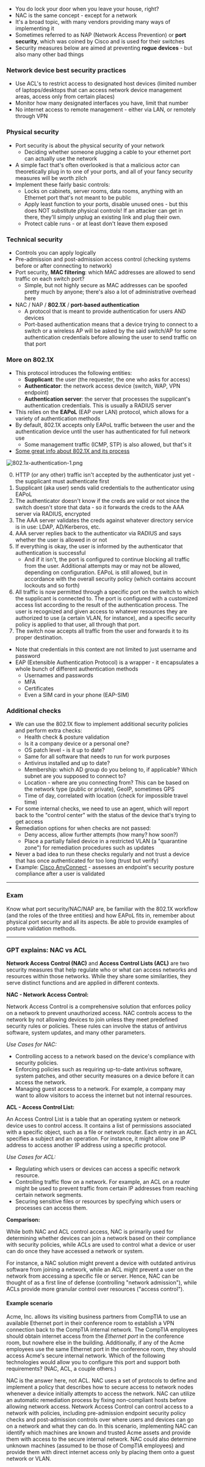 - You do lock your door when you leave your house, right?
- NAC is the same concept - except for a network
- It's a broad topic, with many vendors providing many ways of implementing it
- Sometimes referred to as NAP (Network Access Prevention) or **port security**, which was coined by Cisco and is used for their switches
- Security measures below are aimed at preventing **rogue devices** - but also many other bad things

### Network device best security practices

- Use ACL's to restrict access to designated host devices (limited number of laptops/desktops that can access network device management areas, access only from certain places)
- Monitor how many designated interfaces you have, limit that number
- No internet access to remote management - either via LAN, or remotely through VPN

### Physical security

- Port security is about the physical security of your network
	- Deciding whether someone plugging a cable to your ethernet port can actually use the network
- A simple fact that's often overlooked is that a malicious actor can theoretically plug in to one of your ports, and all of your fancy security measures will be worth zilch 
- Implement these fairly basic controls:
	- Locks on cabinets, server rooms, data rooms, anything with an Ethernet port that's not meant to be public
	- Apply least function to your ports, disable unused ones - but this does NOT substitute physical controls! If an attacker can get in there, they'll simply unplug an existing link and plug their own.
	- Protect cable runs - or at least don't leave them exposed

### Technical security

- Controls you can apply logically
- Pre-admission and post-admission access control (checking systems before or after connecting to network)
- Port security, **MAC filtering**: which MAC addresses are allowed to send traffic on each switch port?
	- Simple, but not highly secure as MAC addresses can be spoofed pretty much by anyone; there's also a lot of administrative overhead here
- NAC / NAP / **802.1X** / **port-based authentication**
	- A protocol that is meant to provide authentication for users AND devices
	- Port-based authentication means that a device trying to connect to a switch or a wireless AP will be asked by the said switch/AP for some authentication credentials before allowing the user to send traffic on that port

### More on 802.1X

- This protocol introduces the following entities:
	- **Supplicant**: the user (the requester, the one who asks for access)
	- **Authenticator**: the network access device (switch, WAP, VPN endpoint)
	- **Authentication server**: the server that processes the supplicant's authentication credentials. This is usually a RADIUS server
- This relies on the **EAPoL** (EAP over LAN) protocol, which allows for a variety of authentication methods
- By default, 802.1X accepts only EAPoL traffic between the user and the authentication device until the user has authenticated for full network use
	- Some management traffic (ICMP, STP) is also allowed, but that's it
- [Some great info about 802.1X and its process](https://www.securew2.com/blog/complete-guide-to-ios-802-1x)

![802.1x-authentication-1.png](img/802.1x-authentication-1.png)

0. HTTP (or any other) traffic isn't accepted by the authenticator just yet - the supplicant must authenticate first
1. Supplicant (aka user) sends valid credentials to the authenticator using EAPoL
2. The authenticator doesn't know if the creds are valid or not since the switch doesn't store that data - so it forwards the creds to the AAA server via RADIUS, encrypted
3. The AAA server validates the creds against whatever directory service is in use: LDAP, AD/Kerberos, etc.
4. AAA server replies back to the authenticator via RADIUS and says whether the user is allowed in or not
5. If everything is okay, the user is informed by the authenticator that authentication is successful
	- And if it isn't, the port is configured to continue blocking all traffic from the user. Additional attempts may or may not be allowed, depending on configuration. EAPoL is still allowed, but in accordance with the overall security policy (which contains account lockouts and so forth)
6. All traffic is now permitted through a specific port on the switch to which the supplicant is connected to. The port is configured with a customized access list according to the result of the authentication process. The user is recognized and given access to whatever resources they are authorized to use (a certain VLAN, for instance), and a specific security policy is applied to that user, all through that port.
7. The switch now accepts all traffic from the user and forwards it to its proper destination.

- Note that credentials in this context are not limited to just username and password
- EAP (Extensible Authentication Protocol) is a wrapper - it encapsulates a whole bunch of different authentication methods
	- Usernames and passwords
	- MFA
	- Certificates
	- Even a SIM card in your phone (EAP-SIM)

### Additional checks

- We can use the 802.1X flow to implement additional security policies and perform extra checks:
	- Health check & posture validation
	- Is it a company device or a personal one?
	- OS patch level - is it up to date?
	- Same for all software that needs to run for work purposes
	- Antivirus installed and up to date?
	- Membership: which AD group do you belong to, if applicable? Which subnet are you supposed to connect to?
	- Location - where are you connecting from? This can be based on the network type (public or private), GeoIP, sometimes GPS
	- Time of day, correlated with location (check for impossible travel time)
- For some internal checks, we need to use an agent, which will report back to the "control center" with the status of the device that's trying to get access
- Remediation options for when checks are not passed:
	- Deny access, allow further attempts (how many? how soon?)
	- Place a partially failed device in a restricted VLAN (a "quarantine zone") for remediation procedures such as updates
- Never a bad idea to run these checks regularly and not trust a device that has once authenticated for too long (trust but verify)
- Example: [Cisco AnyConnect](https://www.cisco.com/c/en/us/td/docs/security/vpn_client/anyconnect/anyconnect40/administration/guide/b_AnyConnect_Administrator_Guide_4-0/configure-posture.html) - assesses an endpoint's security posture compliance after a user is validated

--- 

### Exam

Know what port security/NAC/NAP are, be familiar with the 802.1X workflow (and the roles of the three entities) and how EAPoL fits in, remember about physical port security and all its aspects. Be able to provide examples of posture validation methods.

---

### GPT explains: NAC vs ACL

**Network Access Control (NAC)** and **Access Control Lists (ACL)** are two security measures that help regulate who or what can access networks and resources within those networks. While they share some similarities, they serve distinct functions and are applied in different contexts.

**NAC - Network Access Control:**

Network Access Control is a comprehensive solution that enforces policy on a network to prevent unauthorized access. NAC controls access to the network by not allowing devices to join unless they meet predefined security rules or policies. These rules can involve the status of antivirus software, system updates, and many other parameters.

*Use Cases for NAC:*

- Controlling access to a network based on the device's compliance with security policies.
- Enforcing policies such as requiring up-to-date antivirus software, system patches, and other security measures on a device before it can access the network.
- Managing guest access to a network. For example, a company may want to allow visitors to access the internet but not internal resources.

**ACL - Access Control List:**

An Access Control List is a table that an operating system or network device uses to control access. It contains a list of permissions associated with a specific object, such as a file or network router. Each entry in an ACL specifies a subject and an operation. For instance, it might allow one IP address to access another IP address using a specific protocol.

*Use Cases for ACL:*

- Regulating which users or devices can access a specific network resource.
- Controlling traffic flow on a network. For example, an ACL on a router might be used to prevent traffic from certain IP addresses from reaching certain network segments.
- Securing sensitive files or resources by specifying which users or processes can access them.

**Comparison:**

While both NAC and ACL control access, NAC is primarily used for determining whether devices can join a network based on their compliance with security policies, while ACLs are used to control what a device or user can do once they have accessed a network or system.

For instance, a NAC solution might prevent a device with outdated antivirus software from joining a network, while an ACL might prevent a user on the network from accessing a specific file or server. Hence, NAC can be thought of as a first line of defense (controlling "network admission"), while ACLs provide more granular control over resources ("access control").

#### Example scenario

Acme, Inc. allows its visiting business partners from CompTIA to use an available Ethernet port in their conference room to establish a VPN connection back to the CompTIA internal network. The CompTIA employees should obtain internet access from the *Ethernet port* in the conference room, but nowhere else in the building. Additionally, if any of the Acme employees use the same Ethernet port in the conference room, they should access Acme's secure internal network. Which of the following technologies would allow you to configure this port and support both requirements? (NAC, ACL, a couple others.)

NAC is the answer here, not ACL. NAC uses a set of protocols to define and implement a policy that describes how to secure access to network nodes whenever a device initially attempts to access the network. NAC can utilize an automatic remediation process by fixing non-compliant hosts before allowing network access. Network Access Control can control access to a network with policies, including pre-admission endpoint security policy checks and post-admission controls over where users and devices can go on a network and what they can do. In this scenario, implementing NAC can identify which machines are known and trusted Acme assets and provide them with access to the secure internal network. NAC could also determine unknown machines (assumed to be those of CompTIA employees) and provide them with direct internet access only by placing them onto a guest network or VLAN.

